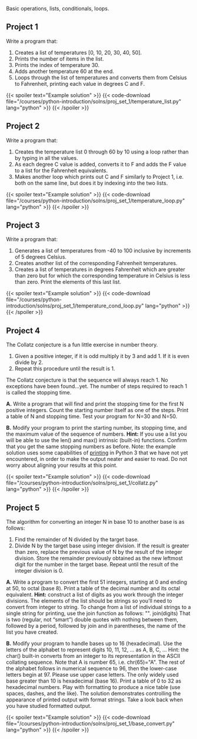 Basic operations, lists, conditionals, loops.

## Project 1

Write a program that:

1. Creates a list of temperatures [0, 10, 20, 30, 40, 50].
2. Prints the number of items in the list.
3. Prints the index of temperature 30.
4. Adds another temperature 60 at the end.
5. Loops through the list of temperatures and converts them from Celsius to
Fahrenheit, printing each value in degrees C and F.

{{< spoiler text="Example solution" >}}
{{< code-download file="/courses/python-introduction/solns/proj_set_1/temperature_list.py" lang="python" >}}
{{< /spoiler >}}

## Project 2

Write a program that:

1. Creates the temperature list 0 through 60 by 10 using a loop rather than by
typing in all the values.
2. As each degree C value is added, converts it to F and adds the F value to a list
for the Fahrenheit equivalents.
3. Makes another loop which prints out C and F similarly to Project 1, i.e. both
on the same line, but does it by indexing into the two lists.

{{< spoiler text="Example solution" >}}
{{< code-download file="/courses/python-introduction/solns/proj_set_1/temperature_loop.py" lang="python" >}}
{{< /spoiler >}}

## Project 3

Write a program that:

1. Generates a list of temperatures from -40 to 100 inclusive by increments of 5 degrees Celsius. 
2. Creates another list of the corresponding Fahrenheit temperatures. 
3. Creates a list of temperatures in degrees Fahrenheit which are greater than zero but for which the corresponding temperature in Celsius is less than zero. Print the elements of this last list.

{{< spoiler text="Example solution" >}}
{{< code-download file="/courses/python-introduction/solns/proj_set_1/temperature_cond_loop.py" lang="python" >}}
{{< /spoiler >}}

## Project 4

The Collatz conjecture is a fun little exercise in number theory.

1. Given a positive integer, if it is odd multiply it by 3 and add 1. If it is even divide by 2.
2. Repeat this procedure until the result is 1.

The Collatz conjecture is that the sequence will always reach 1. No exceptions have been found...yet.  The number of steps required to reach 1 is called the stopping time.

**A.** Write a program that will find and print the stopping time for the first N positive integers. Count the starting number itself as one of the steps. Print a table of N and stopping time.
Test your program for N=30 and N=50.

**B.** Modify your program to print the starting number, its stopping time, and the maximum value of the sequence of numbers. **Hint:** If you use a list you will be able to use the len() and max() intrinsic (built-in) functions. Confirm that you get the same stopping numbers as before. Note: the example solution uses some capabilities of [printing](/courses/python-introduction/formatted_io) in Python 3 that we have not yet encountered, in order to make the output neater and easier to read.  Do not worry about aligning your results at this point.

{{< spoiler text="Example solution" >}}
{{< code-download file="/courses/python-introduction/solns/proj_set_1/collatz.py" lang="python" >}}
{{< /spoiler >}}

## Project 5

The algorithm for converting an integer N in base 10 to another base is as follows:

1. Find the remainder of N divided by the target base.
2. Divide N by the target base using integer division. If the result is greater than zero, replace the previous value of N by the result of the integer division. Store the remainder previously obtained as the new leftmost digit for the number in the target base. Repeat until the result of the integer division is 0.

**A.** Write a program to convert the first 51 integers, starting at 0 and ending at 50, to octal (base 8). Print a table of the decimal number and its octal equivalent.
**Hint:** construct a list of digits as you work through the integer divisions. The elements of the list should be strings so you’ll need to convert from integer to string. To change from a list of individual strings to a single string for printing, use the join function as follows:
 "". join(digits)
That is two (regular, not “smart”) double quotes with nothing between them, followed by a period, followed by join and in parentheses, the name of the list you have created.

**B.** Modify your program to handle bases up to 16 (hexadecimal). Use the letters of the alphabet to represent digits 10, 11, 12, ... as A, B, C, ... Hint: the char(<number>) built-in converts from an integer to its representation in the ASCII collating sequence. Note that A is number 65, i.e. chr(65)="A". The rest of the alphabet follows in numerical sequence to 96, then the lower-case letters begin at 97. Please use upper case letters.
The only widely used base greater than 10 is hexadecimal (base 16). Print a table of 0 to 32 as hexadecimal numbers.  Play with formatting to produce a nice table (use spaces, dashes, and the like).  The solution demonstrates controlling the appearance of printed output with format strings.  Take a look back when you have studied formatted output.

{{< spoiler text="Example solution" >}}
{{< code-download file="/courses/python-introduction/solns/proj_set_1/base_convert.py" lang="python" >}}
{{< /spoiler >}}
